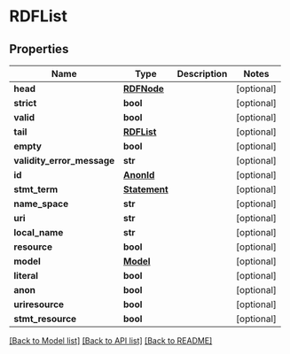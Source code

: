 # RDFList

## Properties
Name | Type | Description | Notes
------------ | ------------- | ------------- | -------------
**head** | [**RDFNode**](RDFNode.md) |  | [optional] 
**strict** | **bool** |  | [optional] 
**valid** | **bool** |  | [optional] 
**tail** | [**RDFList**](RDFList.md) |  | [optional] 
**empty** | **bool** |  | [optional] 
**validity_error_message** | **str** |  | [optional] 
**id** | [**AnonId**](AnonId.md) |  | [optional] 
**stmt_term** | [**Statement**](Statement.md) |  | [optional] 
**name_space** | **str** |  | [optional] 
**uri** | **str** |  | [optional] 
**local_name** | **str** |  | [optional] 
**resource** | **bool** |  | [optional] 
**model** | [**Model**](Model.md) |  | [optional] 
**literal** | **bool** |  | [optional] 
**anon** | **bool** |  | [optional] 
**uriresource** | **bool** |  | [optional] 
**stmt_resource** | **bool** |  | [optional] 

[[Back to Model list]](../README.md#documentation-for-models) [[Back to API list]](../README.md#documentation-for-api-endpoints) [[Back to README]](../README.md)


